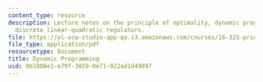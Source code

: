```yaml
---
content_type: resource
description: Lecture notes on the principle of optimality, dynamic programming, and
  discrete linear-quadratic regulators.
file: https://ol-ocw-studio-app-qa.s3.amazonaws.com/courses/16-323-principles-of-optimal-control-spring-2008/9b1800e1e79f30190e71922ad1d49897_lec3.pdf
file_type: application/pdf
resourcetype: Document
title: Dynamic Programming
uid: 9b1800e1-e79f-3019-0e71-922ad1d49897
---
```

